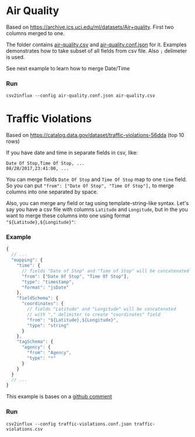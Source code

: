 # Air Quality
Based on https://archive.ics.uci.edu/ml/datasets/Air+quality.
First two columns merged to one.

The folder contains [air-quality.csv](air-quality.csv) and [air-quality.conf.json](air-quality.conf.json) for it.
Examples demonstrates how to take subset of all fields from csv file. Also `;` delimeter is used.

See next example to learn how to merge Date/Time


### Run

```
csv2influx --config air-quality.conf.json air-quality.csv
```

# Traffic Violations

Based on https://catalog.data.gov/dataset/traffic-violations-56dda (top 10 rows)


If you have date and time in separate fields in csv, like:

```
Date Of Stop,Time Of Stop, ...
08/28/2017,23:41:00, ...
```

You can merge fields `Date Of Stop` and `Time Of Stop` map to one `time` field.
So you can put `"from": ["Date Of Stop", "Time Of Stop"],` to merge columns into one separated by space.

Also, you can merge any field or tag using template-string-like syntax. 
Let's say you have a csv file with columns `Latitude` and `Longitude`, but in the you want to merge
these columns into one using format `"${Latitude},${Longitude}"`:

### Example
```javascript
{
  // ...
  "mapping": {
    "time": {
      // fields "Date of Stop" and "Time of Stop" will be concatenated to create timestamp
      "from": ["Date Of Stop", "Time Of Stop"],
      "type": "timestamp",
      "format": "jsDate"
    },
    "fieldSchema": {
      "coordinates": {
        // fields "Latitude" and "Longitude" will be concatenated 
        // with "," delimiter to create "coordinates" field
        "from": "${Latitude},${Longitude}",
        "type": "string"
      }
    },
    "tagSchema": {
      "agency": {
        "from": "Agency",
        "type": "*"
      }
    }
  }
  // ...
}

```

This example is bases on a [github comment](https://github.com/CorpGlory/csv2influx/issues/28#issuecomment-335570628)

### Run

```
csv2influx --config traffic-violations.conf.json traffic-violations.csv
```

